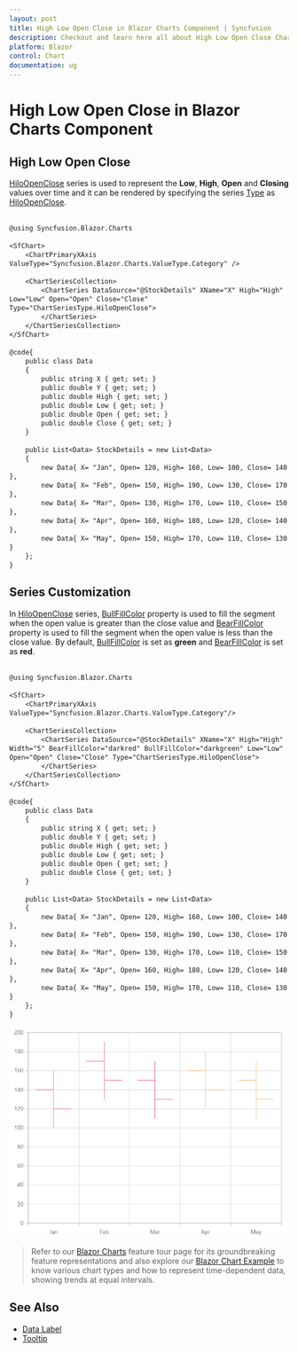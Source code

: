 ```yaml
---
layout: post
title: High Low Open Close in Blazor Charts Component | Syncfusion
description: Checkout and learn here all about High Low Open Close Chart in Syncfusion Blazor Charts component and more.
platform: Blazor
control: Chart
documentation: ug
---
```


# High Low Open Close in Blazor Charts Component

## High Low Open Close

[HiloOpenClose](https://help.syncfusion.com/cr/blazor/Syncfusion.Blazor.Charts.ChartSeriesType.html#Syncfusion_Blazor_Charts_ChartSeriesType_HiloOpenClose) series is used to represent the **Low**, **High**, **Open** and **Closing** values over time and it can be rendered by specifying the series [Type](https://help.syncfusion.com/cr/blazor/Syncfusion.Blazor.Charts.ChartSeries.html#Syncfusion_Blazor_Charts_ChartSeries_Type) as [HiloOpenClose](https://help.syncfusion.com/cr/blazor/Syncfusion.Blazor.Charts.ChartSeriesType.html#Syncfusion_Blazor_Charts_ChartSeriesType_HiloOpenClose).

```cshtml 

@using Syncfusion.Blazor.Charts

<SfChart>
    <ChartPrimaryXAxis ValueType="Syncfusion.Blazor.Charts.ValueType.Category" />

    <ChartSeriesCollection>
        <ChartSeries DataSource="@StockDetails" XName="X" High="High" Low="Low" Open="Open" Close="Close" Type="ChartSeriesType.HiloOpenClose">
        </ChartSeries>
    </ChartSeriesCollection>
</SfChart>

@code{
    public class Data
    {
        public string X { get; set; }
        public double Y { get; set; }
        public double High { get; set; }
        public double Low { get; set; }
        public double Open { get; set; }
        public double Close { get; set; }
    }

    public List<Data> StockDetails = new List<Data>
	{
        new Data{ X= "Jan", Open= 120, High= 160, Low= 100, Close= 140 },
        new Data{ X= "Feb", Open= 150, High= 190, Low= 130, Close= 170 },
        new Data{ X= "Mar", Open= 130, High= 170, Low= 110, Close= 150 },
        new Data{ X= "Apr", Open= 160, High= 180, Low= 120, Close= 140 },
        new Data{ X= "May", Open= 150, High= 170, Low= 110, Close= 130 }
    };
}

```

## Series Customization

In [HiloOpenClose](https://help.syncfusion.com/cr/blazor/Syncfusion.Blazor.Charts.ChartSeriesType.html#Syncfusion_Blazor_Charts_ChartSeriesType_HiloOpenClose) series, [BullFillColor](https://help.syncfusion.com/cr/blazor/Syncfusion.Blazor.Charts.ChartSeries.html#Syncfusion_Blazor_Charts_ChartSeries_BullFillColor) property is used to fill the segment when the open value is greater than the close value and [BearFillColor](https://help.syncfusion.com/cr/blazor/Syncfusion.Blazor.Charts.ChartSeries.html#Syncfusion_Blazor_Charts_ChartSeries_BearFillColor) property is used to fill the segment when the open value is less than the close value. By default, [BullFillColor](https://help.syncfusion.com/cr/blazor/Syncfusion.Blazor.Charts.ChartSeries.html#Syncfusion_Blazor_Charts_ChartSeries_BullFillColor) is set as **green** and [BearFillColor](https://help.syncfusion.com/cr/blazor/Syncfusion.Blazor.Charts.ChartSeries.html#Syncfusion_Blazor_Charts_ChartSeries_BearFillColor) is set as **red**.

```cshtml 

@using Syncfusion.Blazor.Charts

<SfChart>
    <ChartPrimaryXAxis ValueType="Syncfusion.Blazor.Charts.ValueType.Category"/>    

    <ChartSeriesCollection>
        <ChartSeries DataSource="@StockDetails" XName="X" High="High" Width="5" BearFillColor="darkred" BullFillColor="darkgreen" Low="Low" Open="Open" Close="Close" Type="ChartSeriesType.HiloOpenClose">
        </ChartSeries>
    </ChartSeriesCollection>
</SfChart>

@code{
    public class Data
    {
        public string X { get; set; }
        public double Y { get; set; }
        public double High { get; set; }
        public double Low { get; set; }
        public double Open { get; set; }
        public double Close { get; set; }
    }

    public List<Data> StockDetails = new List<Data>
	{
        new Data{ X= "Jan", Open= 120, High= 160, Low= 100, Close= 140 },
        new Data{ X= "Feb", Open= 150, High= 190, Low= 130, Close= 170 },
        new Data{ X= "Mar", Open= 130, High= 170, Low= 110, Close= 150 },
        new Data{ X= "Apr", Open= 160, High= 180, Low= 120, Close= 140 },
        new Data{ X= "May", Open= 150, High= 170, Low= 110, Close= 130 }
    };
}

```

![Blazor HiloOpenClose with Custom Series](../images/financial-types/blazor-hilo-open-close-custom-series.png)

> Refer to our [Blazor Charts](https://www.syncfusion.com/blazor-components/blazor-charts) feature tour page for its groundbreaking feature representations and also explore our [Blazor Chart Example](https://blazor.syncfusion.com/demos/chart/line?theme=bootstrap4) to know various chart types and how to represent time-dependent data, showing trends at equal intervals.

## See Also

* [Data Label](../data-labels)
* [Tooltip](../tool-tip)